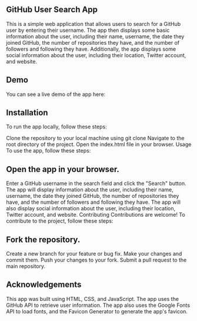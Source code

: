 ## GitHub User Search App
This is a simple web application that allows users to search for a GitHub user by entering their username. The app then displays some basic information about the user, including their name, username, the date they joined GitHub, the number of repositories they have, and the number of followers and following they have. Additionally, the app displays some social information about the user, including their location, Twitter account, and website.

## Demo
You can see a live demo of the app here: 

## Installation
To run the app locally, follow these steps:

Clone the repository to your local machine using git clone 
Navigate to the root directory of the project.
Open the index.html file in your browser.
Usage
To use the app, follow these steps:

## Open the app in your browser.
Enter a GitHub username in the search field and click the "Search" button.
The app will display information about the user, including their name, username, the date they joined GitHub, the number of repositories they have, and the number of followers and following they have.
The app will also display social information about the user, including their location, Twitter account, and website.
Contributing
Contributions are welcome! To contribute to the project, follow these steps:

## Fork the repository.
Create a new branch for your feature or bug fix.
Make your changes and commit them.
Push your changes to your fork.
Submit a pull request to the main repository.


## Acknowledgements
This app was built using HTML, CSS, and JavaScript. The app uses the GitHub API to retrieve user information. The app also uses the Google Fonts API to load fonts, and the Favicon Generator to generate the app's favicon.
